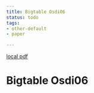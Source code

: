 ```yaml
---
title: Bigtable Osdi06
status: todo
tags:
- other-default
- paper

---
```


[local pdf](../../../pdfs/bigtable-osdi06.pdf)

# Bigtable Osdi06
